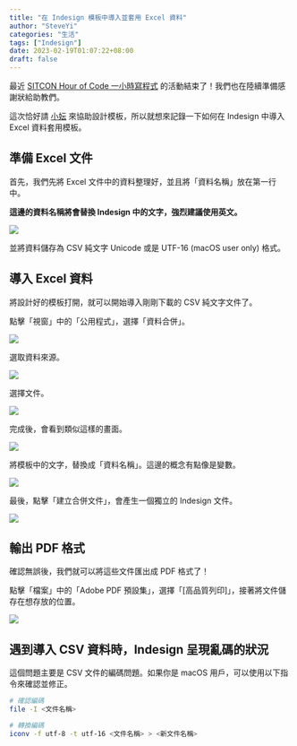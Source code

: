 ```yaml
---
title: "在 Indesign 模板中導入並套用 Excel 資料"
author: "SteveYi"
categories: "生活"
tags: ["Indesign"]
date: 2023-02-19T01:07:22+08:00
draft: false
---
```


最近 [SITCON Hour of Code 一小時寫程式](https://hackmd.io/@SITCON/2022-HoC) 的活動結束了！我們也在陸續準備感謝狀給助教們。

這次恰好請 [小妘](https://twitter.com/RuoyunLo) 來協助設計模板，所以就想來記錄一下如何在 Indesign 中導入 Excel 資料套用模板。

## 準備 Excel 文件

首先，我們先將 Excel 文件中的資料整理好，並且將「資料名稱」放在第一行中。

**這邊的資料名稱將會替換 Indesign 中的文字，強烈建議使用英文。**

![](https://i.imgur.com/7kVEsH4.png)

並將資料儲存為 CSV 純文字 Unicode 或是 UTF-16 (macOS user only) 格式。

## 導入 Excel 資料

將設計好的模板打開，就可以開始導入剛剛下載的 CSV 純文字文件了。

點擊「視窗」中的「公用程式」，選擇「資料合併」。

![](https://i.imgur.com/3M7BDl0.jpg)

選取資料來源。

![](https://i.imgur.com/C7EEvK0.jpg)

選擇文件。

![](https://i.imgur.com/Vz96C42.jpg)

完成後，會看到類似這樣的畫面。

![](https://i.imgur.com/v0tqGZu.jpg)

將模板中的文字，替換成「資料名稱」。這邊的概念有點像是變數。

![](https://i.imgur.com/5WceSwx.jpg)

最後，點擊「建立合併文件」，會產生一個獨立的 Indesign 文件。

![](https://i.imgur.com/IVb53xR.jpg)

## 輸出 PDF 格式

確認無誤後，我們就可以將這些文件匯出成 PDF 格式了！

點擊「檔案」中的「Adobe PDF 預設集」，選擇「[高品質列印]」，接著將文件儲存在想存放的位置。

![](https://i.imgur.com/2F1E7By.jpg)

## 遇到導入 CSV 資料時，Indesign 呈現亂碼的狀況

這個問題主要是 CSV 文件的編碼問題。如果你是 macOS 用戶，可以使用以下指令來確認並修正。

```bash
# 確認編碼
file -I <文件名稱>

# 轉換編碼
iconv -f utf-8 -t utf-16 <文件名稱> > <新文件名稱>
```
